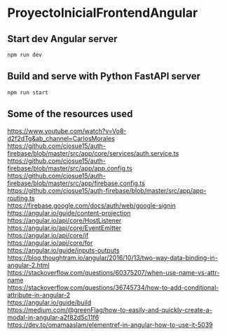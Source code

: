 # ProyectoInicialFrontendAngular

## Start dev Angular server
```console
npm run dev
```

## Build and serve with Python FastAPI server
```console
npm run start
```


## Some of the resources used

https://www.youtube.com/watch?v=Vo8-d2f2dTg&ab_channel=CarlosMorales  
https://github.com/cjosue15/auth-firebase/blob/master/src/app/core/services/auth.service.ts  
https://github.com/cjosue15/auth-firebase/blob/master/src/app/app.config.ts  
https://github.com/cjosue15/auth-firebase/blob/master/src/app/firebase.config.ts  
https://github.com/cjosue15/auth-firebase/blob/master/src/app/app-routing.ts  
https://firebase.google.com/docs/auth/web/google-signin  
https://angular.io/guide/content-projection  
https://angular.io/api/core/HostListener  
https://angular.io/api/core/EventEmitter  
https://angular.io/api/core/if  
https://angular.io/api/core/for  
https://angular.io/guide/inputs-outputs  
https://blog.thoughtram.io/angular/2016/10/13/two-way-data-binding-in-angular-2.html  
https://stackoverflow.com/questions/60375207/when-use-name-vs-attr-name  
https://stackoverflow.com/questions/36745734/how-to-add-conditional-attribute-in-angular-2  
https://angular.io/guide/build  
https://medium.com/@greenFlag/how-to-easily-and-quickly-create-a-modal-in-angular-a2f82d5c11f6  
https://dev.to/omamaaslam/elementref-in-angular-how-to-use-it-5039  
